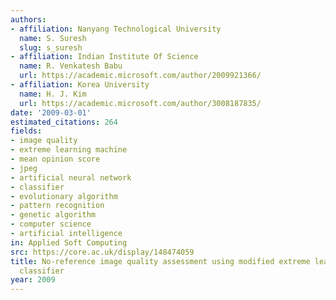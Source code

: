 ```yaml
---
authors:
- affiliation: Nanyang Technological University
  name: S. Suresh
  slug: s_suresh
- affiliation: Indian Institute Of Science
  name: R. Venkatesh Babu
  url: https://academic.microsoft.com/author/2009921366/
- affiliation: Korea University
  name: H. J. Kim
  url: https://academic.microsoft.com/author/3008187835/
date: '2009-03-01'
estimated_citations: 264
fields:
- image quality
- extreme learning machine
- mean opinion score
- jpeg
- artificial neural network
- classifier
- evolutionary algorithm
- pattern recognition
- genetic algorithm
- computer science
- artificial intelligence
in: Applied Soft Computing
src: https://core.ac.uk/display/148474059
title: No-reference image quality assessment using modified extreme learning machine
  classifier
year: 2009
---
```

